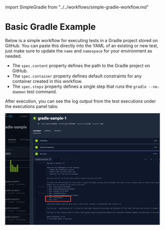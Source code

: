 import SimpleGradle from "../../workflows/simple-gradle-workflow.md"

# Basic Gradle Example

Below is a simple workflow for executing tests in a Gradle project stored on GitHub. You can paste this directly into the
YAML of an existing or new test, just make sure to update the `name` and `namespace` for your environment as needed.

- The `spec.content` property defines the path to the Gradle project on GitHub.
- The `spec.container` property defines default constraints for any container created in this workflow.
- The `spec.steps` property defines a single step that runs the `gradle --no-daemon` test command.

<SimpleGradle/>

After execution, you can see the log output from the test executions under the executions panel tabs:

![Gradle Log Output](images/basic-gradle-log-output.png)
